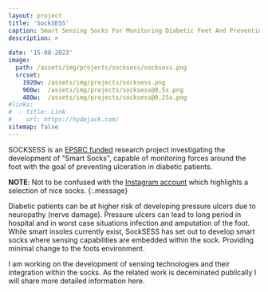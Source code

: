 ```yaml
---
layout: project
title: 'SockSESS'
caption: Smart Sensing Socks For Monitoring Diabetic Feet And Preventing Ulceration.
description: >
  
date: '15-08-2023'
image: 
  path: /assets/img/projects/socksess/socksess.png
  srcset: 
    1920w: /assets/img/projects/socksess.png
    960w:  /assets/img/projects/socksess@0,5x.png
    480w:  /assets/img/projects/socksess@0,25x.png
#links:
#  - title: Link
#    url: https://hydejack.com/
sitemap: false
---
```


SOCKSESS is an [EPSRC funded](https://gow.epsrc.ukri.org/NGBOViewGrant.aspx?GrantRef=EP/X001059/1) research project investigating the development of "Smart Socks", capable of monitoring forces around the foot with the goal of preventing ulceration in diabetic patients. 

**NOTE**: Not to be confused with the [Instagram account](https://www.instagram.com/socksess/?hl=en) which highlights a selection of nice socks.
{:.message}

Diabetic patients can be at higher risk of developing pressure ulcers due to neuropathy (nerve damage). Pressure ulcers can lead to long period in hospital and in worst case situations infection and amputation of the foot. While smart insoles currently exist, SockSESS has set out to develop smart socks where sensing capabilities are embedded within the sock. Providing minimal change to the foots environment.

I am working on the development of sensing technologies and their integration within the socks. As the related work is deceminated publically I will share more detailed information here. 